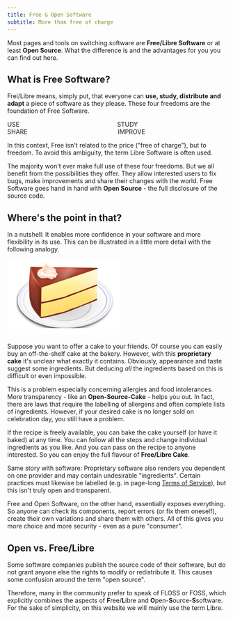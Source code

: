 ```yaml
---
title: Free & Open Software
subtitle: More than free of charge
---
```


Most pages and tools on switching.software are **Free/Libre Software** or at least **Open Source**. What the difference is and the advantages for you you can find out here.

## What is Free Software?

Frei/Libre means, simply put, that everyone can **use, study, distribute and adapt** a piece of software as they please. These four freedoms are the foundation of Free Software.

<p><div class="columns text-center">
    <div class="column col-4 col-ml-auto"><div class="toast toast-success">USE</div></div>
    <div class="column col-4 col-mr-auto"><div class="toast toast-success">STUDY</div></div>
</div>
<div class="columns text-center pt-2">
    <div class="column col-4 col-ml-auto"><div class="toast toast-success">SHARE</div></div>
    <div class="column col-4 col-mr-auto"><div class="toast toast-success">IMPROVE</div></div>
</div></p>

In this context, Free isn't related to the price ("free of charge"), but to freedom. To avoid this ambiguity, the term Libre Software is often used.

The majority won't ever make full use of these four freedoms. But we all benefit from the possibilities they offer. They allow interested users to fix bugs, make improvements and share their changes with the world. Free Software goes hand in hand with **Open Source** - the full disclosure of the source code.

## Where's the point in that?

In a nutshell: It enables more confidence in your software and more flexibility in its use. This can be illustrated in a little more detail with the following analogy.

![Freier Kuchen](cake.png)

Suppose you want to offer a cake to your friends. Of course you can easily buy an off-the-shelf cake at the bakery. However, with this **proprietary cake** it's unclear what exactly it contains. Obviously, appearance and taste suggest some ingredients. But deducing *all* the ingredients based on this is difficult or even impossible.

This is a problem especially concerning allergies and food intolerances. More transparency - like an **Open-Source-Cake** - helps you out. In fact, there are laws that require the labelling of allergens and often complete lists of ingredients. However, if your desired cake is no longer sold on celebration day, you still have a problem. 

If the recipe is freely available, you can bake the cake yourself (or have it baked) at any time. You can follow all the steps and change individual ingredients as you like. And you can pass on the recipe to anyone interested. So you can enjoy the full flavour of **Free/Libre Cake**.

Same story with software: Proprietary software also renders you dependent on one provider and may contain undesirable "ingredients". Certain practices must likewise be labelled (e.g. in page-long [Terms of Service][ToS]), but this isn't truly open and transparent.

Free and Open Software, on the other hand, essentially exposes everything. So anyone can check its components, report errors (or fix them oneself), create their own variations and share them with others. All of this gives you more choice and more security - even as a pure "consumer".

## Open vs. Free/Libre

Some software companies publish the source code of their software, but do not grant anyone else the rights to modify or redistribute it. This causes some confusion around the term "open source".

Therefore, many in the community prefer to speak of FLOSS or FOSS, which explicitly combines the aspects of **F**ree/**L**ibre and **O**pen-**S**ource-**S**software. For the sake of simplicity, on this website we will mainly use the term Libre.

[ToS]: https://en.wikipedia.org/wiki/Terms_of_service